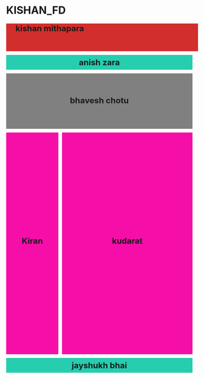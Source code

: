 # KISHAN_FD
<!DOCTYPE html>
<html>
    <head>
        <title> kishan </title>
        <style type="text/css">
            div{
                font-size: 22px;
                font-weight: bold;
            }
            #R1{
                background-color: rgb(210, 46, 46);
                height: 75px;
                width: 98%;
                padding-left: 5%;
                margin-bottom: 10px;
            }
            #R2,#R5{
                background-color: rgb(38, 205, 174);
                height: 33px;
                width: 100%;
                padding-top: 7px;
                text-align: center;
                margin-bottom: 10px;
            }
            #R3{
                background-color: gray;
                height: 90px;
                width: 100%;
                padding-top: 60px;
                text-align: center;
                margin-bottom: 10px;
            }
            #R4{
                height: 600px;
                width: 100%;
                margin-bottom: 10px;
            }
            #R4C1{
                width: 28%;
                margin-right: 2%;
            }
             #R4C2{
                width: 70%;
                }
             #R4 div{
                background-color: rgb(245, 14, 168);
                float: left;
                height: 320px;
                padding-top: 280px;
                text-align: center;
             }
        </style>
    </head>
    <body>
        <div>
            <div id="R1">
                kishan mithapara
            </div>
            <div id="R2">
                anish zara
            </div>
            <div id="R3">
               bhavesh chotu
            </div>
            <div id="R4">
                <div id="R4C1">
                    Kiran
                </div>
                <div id="R4C2">
                    kudarat
                </div>
            </div>
            <div id="R5">
                jayshukh bhai
            </div>
        </div>
    </body>
</html>
